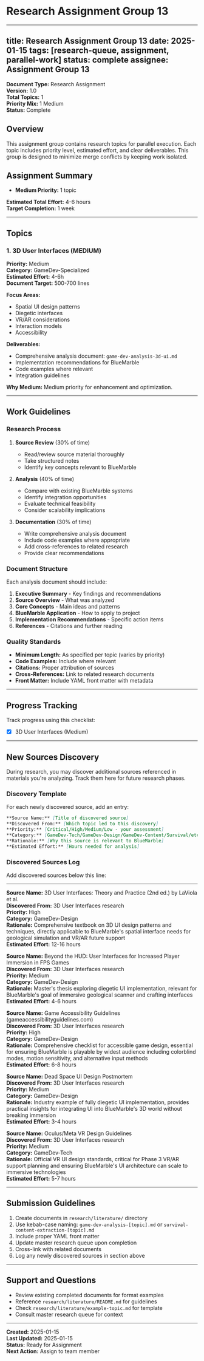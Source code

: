 # Research Assignment Group 13

---
title: Research Assignment Group 13
date: 2025-01-15
tags: [research-queue, assignment, parallel-work]
status: complete
assignee: Assignment Group 13
---

**Document Type:** Research Assignment  
**Version:** 1.0  
**Total Topics:** 1  
**Priority Mix:** 1 Medium  
**Status:** Complete

## Overview

This assignment group contains research topics for parallel execution. Each topic includes priority level, estimated effort, and clear deliverables. This group is designed to minimize merge conflicts by keeping work isolated.

## Assignment Summary

- **Medium Priority:** 1 topic

**Estimated Total Effort:** 4-6 hours  
**Target Completion:** 1 week

---

## Topics

### 1. 3D User Interfaces (MEDIUM)

**Priority:** Medium  
**Category:** GameDev-Specialized  
**Estimated Effort:** 4-6h  
**Document Target:** 500-700 lines

**Focus Areas:**
- Spatial UI design patterns
- Diegetic interfaces
- VR/AR considerations
- Interaction models
- Accessibility

**Deliverables:**
- Comprehensive analysis document: `game-dev-analysis-3d-ui.md`
- Implementation recommendations for BlueMarble
- Code examples where relevant
- Integration guidelines

**Why Medium:**
Medium priority for enhancement and optimization.

---

## Work Guidelines

### Research Process

1. **Source Review** (30% of time)
   - Read/review source material thoroughly
   - Take structured notes
   - Identify key concepts relevant to BlueMarble

2. **Analysis** (40% of time)
   - Compare with existing BlueMarble systems
   - Identify integration opportunities
   - Evaluate technical feasibility
   - Consider scalability implications

3. **Documentation** (30% of time)
   - Write comprehensive analysis document
   - Include code examples where appropriate
   - Add cross-references to related research
   - Provide clear recommendations

### Document Structure

Each analysis document should include:

1. **Executive Summary** - Key findings and recommendations
2. **Source Overview** - What was analyzed
3. **Core Concepts** - Main ideas and patterns
4. **BlueMarble Application** - How to apply to project
5. **Implementation Recommendations** - Specific action items
6. **References** - Citations and further reading

### Quality Standards

- **Minimum Length:** As specified per topic (varies by priority)
- **Code Examples:** Include where relevant
- **Citations:** Proper attribution of sources
- **Cross-References:** Link to related research documents
- **Front Matter:** Include YAML front matter with metadata

---

## Progress Tracking

Track progress using this checklist:

- [x] 3D User Interfaces (Medium)

---

## New Sources Discovery

During research, you may discover additional sources referenced in materials you're analyzing. Track them here for future research phases.

### Discovery Template

For each newly discovered source, add an entry:

```markdown
**Source Name:** [Title of discovered source]
**Discovered From:** [Which topic led to this discovery]
**Priority:** [Critical/High/Medium/Low - your assessment]
**Category:** [GameDev-Tech/GameDev-Design/GameDev-Content/Survival/etc.]
**Rationale:** [Why this source is relevant to BlueMarble]
**Estimated Effort:** [Hours needed for analysis]
```

### Discovered Sources Log

Add discovered sources below this line:

---

**Source Name:** 3D User Interfaces: Theory and Practice (2nd ed.) by LaViola et al.  
**Discovered From:** 3D User Interfaces research  
**Priority:** High  
**Category:** GameDev-Design  
**Rationale:** Comprehensive textbook on 3D UI design patterns and techniques, directly applicable to BlueMarble's spatial interface needs for geological simulation and VR/AR future support  
**Estimated Effort:** 12-16 hours

**Source Name:** Beyond the HUD: User Interfaces for Increased Player Immersion in FPS Games  
**Discovered From:** 3D User Interfaces research  
**Priority:** Medium  
**Category:** GameDev-Design  
**Rationale:** Master's thesis exploring diegetic UI implementation, relevant for BlueMarble's goal of immersive geological scanner and crafting interfaces  
**Estimated Effort:** 4-6 hours

**Source Name:** Game Accessibility Guidelines (gameaccessibilityguidelines.com)  
**Discovered From:** 3D User Interfaces research  
**Priority:** High  
**Category:** GameDev-Design  
**Rationale:** Comprehensive checklist for accessible game design, essential for ensuring BlueMarble is playable by widest audience including colorblind modes, motion sensitivity, and alternative input methods  
**Estimated Effort:** 6-8 hours

**Source Name:** Dead Space UI Design Postmortem  
**Discovered From:** 3D User Interfaces research  
**Priority:** Medium  
**Category:** GameDev-Design  
**Rationale:** Industry example of fully diegetic UI implementation, provides practical insights for integrating UI into BlueMarble's 3D world without breaking immersion  
**Estimated Effort:** 3-4 hours

**Source Name:** Oculus/Meta VR Design Guidelines  
**Discovered From:** 3D User Interfaces research  
**Priority:** Medium  
**Category:** GameDev-Tech  
**Rationale:** Official VR UI design standards, critical for Phase 3 VR/AR support planning and ensuring BlueMarble's UI architecture can scale to immersive technologies  
**Estimated Effort:** 5-7 hours

---

## Submission Guidelines

1. Create documents in `research/literature/` directory
2. Use kebab-case naming: `game-dev-analysis-[topic].md` or `survival-content-extraction-[topic].md`
3. Include proper YAML front matter
4. Update master research queue upon completion
5. Cross-link with related documents
6. Log any newly discovered sources in section above

---

## Support and Questions

- Review existing completed documents for format examples
- Reference `research/literature/README.md` for guidelines
- Check `research/literature/example-topic.md` for template
- Consult master research queue for context

---

**Created:** 2025-01-15  
**Last Updated:** 2025-01-15  
**Status:** Ready for Assignment  
**Next Action:** Assign to team member
